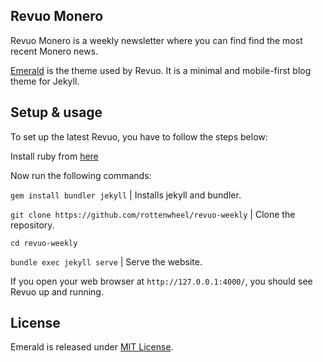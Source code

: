 ## Revuo Monero

Revuo Monero is a weekly newsletter where you can find find the most recent Monero news.

[Emerald](https://github.com/KingFelix/emerald/) is the theme used by Revuo. It is a minimal and mobile-first blog theme for Jekyll.

## Setup & usage
To set up the latest Revuo, you have to follow the steps below: 

Install ruby from [here](https://www.ruby-lang.org/en/)

Now run the following commands:

`gem install bundler jekyll` | Installs jekyll and bundler.

`git clone https://github.com/rottenwheel/revuo-weekly` | Clone the repository.

`cd revuo-weekly`

`bundle exec jekyll serve` | Serve the website.

If you open your web browser at `http://127.0.0.1:4000/`, you should see Revuo up and running.

## License
Emerald is released under [MIT License](license.md).
